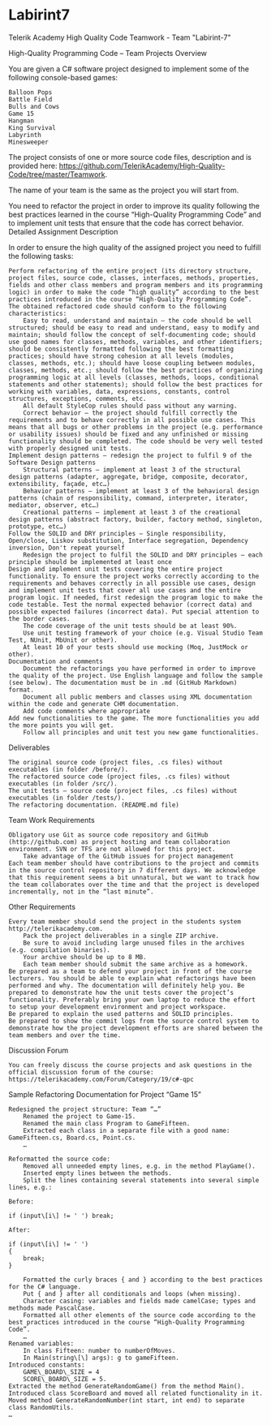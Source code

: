 # Labirint7
Telerik Academy High Quality Code Teamwork - Team "Labirint-7"

High-Quality Programming Code – Team Projects
Overview

You are given a C# software project designed to implement some of the following console-based games:

    Balloon Pops
    Battle Field
    Bulls and Cows
    Game 15
    Hangman
    King Survival
    Labyrinth
    Minesweeper

The project consists of one or more source code files, description and is provided here: https://github.com/TelerikAcademy/High-Quality-Code/tree/master/Teamwork.

The name of your team is the same as the project you will start from.

You need to refactor the project in order to improve its quality following the best practices learned in the course “High-Quality Programming Code” and to implement unit tests that ensure that the code has correct behavior.
Detailed Assignment Description

In order to ensure the high quality of the assigned project you need to fulfill the following tasks:

    Perform refactoring of the entire project (its directory structure, project files, source code, classes, interfaces, methods, properties, fields and other class members and program members and its programming logic) in order to make the code “high quality” according to the best practices introduced in the course “High-Quality Programming Code”. The obtained refactored code should conform to the following characteristics:
        Easy to read, understand and maintain – the code should be well structured; should be easy to read and understand, easy to modify and maintain; should follow the concept of self-documenting code; should use good names for classes, methods, variables, and other identifiers; should be consistently formatted following the best formatting practices; should have strong cohesion at all levels (modules, classes, methods, etc.); should have loose coupling between modules, classes, methods, etc.; should follow the best practices of organizing programming logic at all levels (classes, methods, loops, conditional statements and other statements); should follow the best practices for working with variables, data, expressions, constants, control structures, exceptions, comments, etc.
        All default StyleCop rules should pass without any warning.
        Correct behavior – the project should fulfill correctly the requirements and to behave correctly in all possible use cases. This means that all bugs or other problems in the project (e.g. performance or usability issues) should be fixed and any unfinished or missing functionality should be completed. The code should be very well tested with properly designed unit tests.
    Implement design patterns – redesign the project to fulfil 9 of the Software Design patterns
        Structural patterns – implement at least 3 of the structural design patterns (adapter, aggregate, bridge, composite, decorator, extensibility, façade, etc…)
        Behavior patterns – implement at least 3 of the behavioral design patterns (chain of responsibility, command, interpreter, iterator, mediator, observer, etc…)
        Creational patterns – implement at least 3 of the creational design patterns (abstract factory, builder, factory method, singleton, prototype, etc…)
    Follow the SOLID and DRY principles – Single responsibility, Open/close, Liskov substitution, Interface segregation, Dependency inversion, Don't repeat yourself
        Redesign the project to fulfil the SOLID and DRY principles – each principle should be implemented at least once
    Design and implement unit tests covering the entire project functionality. To ensure the project works correctly according to the requirements and behaves correctly in all possible use cases, design and implement unit tests that cover all use cases and the entire program logic. If needed, first redesign the program logic to make the code testable. Test the normal expected behavior (correct data) and possible expected failures (incorrect data). Put special attention to the border cases.
        The code coverage of the unit tests should be at least 90%.
        Use unit testing framework of your choice (e.g. Visual Studio Team Test, NUnit, MbUnit or other).
        At least 10 of your tests should use mocking (Moq, JustMock or other).
    Documentation and comments
        Document the refactorings you have performed in order to improve the quality of the project. Use English language and follow the sample (see below). The documentation must be in .md (GitHub Markdown) format.
        Document all public members and classes using XML documentation within the code and generate CHM documentation.
        Add code comments where appropriate
    Add new functionalities to the game. The more functionalities you add the more points you will get.
        Follow all principles and unit test you new game functionalities.

Deliverables

    The original source code (project files, .cs files) without executables (in folder /before/).
    The refactored source code (project files, .cs files) without executables (in folder /src/).
    The unit tests – source code (project files, .cs files) without executables (in folder /tests/).
    The refactoring documentation. (README.md file)

Team Work Requirements

    Obligatory use Git as source code repository and GitHub (http://github.com) as project hosting and team collaboration environment. SVN or TFS are not allowed for this project.
        Take advantage of the GitHub issues for project management
    Each team member should have contributions to the project and commits in the source control repository in 7 different days. We acknowledge that this requirement seems a bit unnatural, but we want to track how the team collaborates over the time and that the project is developed incrementally, not in the “last minute”.

Other Requirements

    Every team member should send the project in the students system http://telerikacademy.com.
        Pack the project deliverables in a single ZIP archive.
        Be sure to avoid including large unused files in the archives (e.g. compilation binaries).
        Your archive should be up to 8 MB.
        Each team member should submit the same archive as a homework.
    Be prepared as a team to defend your project in front of the course lecturers. You should be able to explain what refactorings have been performed and why. The documentation will definitely help you. Be prepared to demonstrate how the unit tests cover the project’s functionality. Preferably bring your own laptop to reduce the effort to setup your development environment and project workspace.
    Be prepared to explain the used patterns and SOLID principles.
    Be prepared to show the commit logs from the source control system to demonstrate how the project development efforts are shared between the team members and over the time.

Discussion Forum

    You can freely discuss the course projects and ask questions in the official discussion forum of the course: https://telerikacademy.com/Forum/Category/19/c#-qpc

Sample Refactoring Documentation for Project “Game 15”

    Redesigned the project structure: Team “…”
        Renamed the project to Game-15.
        Renamed the main class Program to GameFifteen.
        Extracted each class in a separate file with a good name: GameFifteen.cs, Board.cs, Point.cs.
        …

    Reformatted the source code:
        Removed all unneeded empty lines, e.g. in the method PlayGame().
        Inserted empty lines between the methods.
        Split the lines containing several statements into several simple lines, e.g.:

    Before:

    if (input\[i\] != ' ') break;

    After:

    if (input\[i\] != ' ')
    {
        break;
    }

        Formatted the curly braces { and } according to the best practices for the C# language.
        Put { and } after all conditionals and loops (when missing).
        Character casing: variables and fields made camelCase; types and methods made PascalCase.
        Formatted all other elements of the source code according to the best practices introduced in the course “High-Quality Programming Code”.
        …
    Renamed variables:
        In class Fifteen: number to numberOfMoves.
        In Main(string\[\] args): g to gameFifteen.
    Introduced constants:
        GAME\_BOARD\_SIZE = 4
        SCORE\_BOARD\_SIZE = 5.
    Extracted the method GenerateRandomGame() from the method Main().
    Introduced class ScoreBoard and moved all related functionality in it.
    Moved method GenerateRandomNumber(int start, int end) to separate class RandomUtils.
    …

